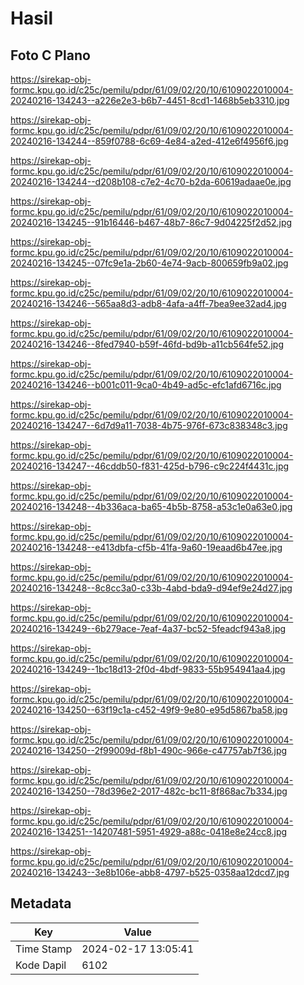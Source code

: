 # Hasil

## Foto C Plano

https://sirekap-obj-formc.kpu.go.id/c25c/pemilu/pdpr/61/09/02/20/10/6109022010004-20240216-134243--a226e2e3-b6b7-4451-8cd1-1468b5eb3310.jpg

https://sirekap-obj-formc.kpu.go.id/c25c/pemilu/pdpr/61/09/02/20/10/6109022010004-20240216-134244--859f0788-6c69-4e84-a2ed-412e6f4956f6.jpg

https://sirekap-obj-formc.kpu.go.id/c25c/pemilu/pdpr/61/09/02/20/10/6109022010004-20240216-134244--d208b108-c7e2-4c70-b2da-60619adaae0e.jpg

https://sirekap-obj-formc.kpu.go.id/c25c/pemilu/pdpr/61/09/02/20/10/6109022010004-20240216-134245--91b16446-b467-48b7-86c7-9d04225f2d52.jpg

https://sirekap-obj-formc.kpu.go.id/c25c/pemilu/pdpr/61/09/02/20/10/6109022010004-20240216-134245--07fc9e1a-2b60-4e74-9acb-800659fb9a02.jpg

https://sirekap-obj-formc.kpu.go.id/c25c/pemilu/pdpr/61/09/02/20/10/6109022010004-20240216-134246--565aa8d3-adb8-4afa-a4ff-7bea9ee32ad4.jpg

https://sirekap-obj-formc.kpu.go.id/c25c/pemilu/pdpr/61/09/02/20/10/6109022010004-20240216-134246--8fed7940-b59f-46fd-bd9b-a11cb564fe52.jpg

https://sirekap-obj-formc.kpu.go.id/c25c/pemilu/pdpr/61/09/02/20/10/6109022010004-20240216-134246--b001c011-9ca0-4b49-ad5c-efc1afd6716c.jpg

https://sirekap-obj-formc.kpu.go.id/c25c/pemilu/pdpr/61/09/02/20/10/6109022010004-20240216-134247--6d7d9a11-7038-4b75-976f-673c838348c3.jpg

https://sirekap-obj-formc.kpu.go.id/c25c/pemilu/pdpr/61/09/02/20/10/6109022010004-20240216-134247--46cddb50-f831-425d-b796-c9c224f4431c.jpg

https://sirekap-obj-formc.kpu.go.id/c25c/pemilu/pdpr/61/09/02/20/10/6109022010004-20240216-134248--4b336aca-ba65-4b5b-8758-a53c1e0a63e0.jpg

https://sirekap-obj-formc.kpu.go.id/c25c/pemilu/pdpr/61/09/02/20/10/6109022010004-20240216-134248--e413dbfa-cf5b-41fa-9a60-19eaad6b47ee.jpg

https://sirekap-obj-formc.kpu.go.id/c25c/pemilu/pdpr/61/09/02/20/10/6109022010004-20240216-134248--8c8cc3a0-c33b-4abd-bda9-d94ef9e24d27.jpg

https://sirekap-obj-formc.kpu.go.id/c25c/pemilu/pdpr/61/09/02/20/10/6109022010004-20240216-134249--6b279ace-7eaf-4a37-bc52-5feadcf943a8.jpg

https://sirekap-obj-formc.kpu.go.id/c25c/pemilu/pdpr/61/09/02/20/10/6109022010004-20240216-134249--1bc18d13-2f0d-4bdf-9833-55b954941aa4.jpg

https://sirekap-obj-formc.kpu.go.id/c25c/pemilu/pdpr/61/09/02/20/10/6109022010004-20240216-134250--63f19c1a-c452-49f9-9e80-e95d5867ba58.jpg

https://sirekap-obj-formc.kpu.go.id/c25c/pemilu/pdpr/61/09/02/20/10/6109022010004-20240216-134250--2f99009d-f8b1-490c-966e-c47757ab7f36.jpg

https://sirekap-obj-formc.kpu.go.id/c25c/pemilu/pdpr/61/09/02/20/10/6109022010004-20240216-134250--78d396e2-2017-482c-bc11-8f868ac7b334.jpg

https://sirekap-obj-formc.kpu.go.id/c25c/pemilu/pdpr/61/09/02/20/10/6109022010004-20240216-134251--14207481-5951-4929-a88c-0418e8e24cc8.jpg

https://sirekap-obj-formc.kpu.go.id/c25c/pemilu/pdpr/61/09/02/20/10/6109022010004-20240216-134243--3e8b106e-abb8-4797-b525-0358aa12dcd7.jpg


## Metadata

| Key        | Value               |
| ---------- | ------------------- |
| Time Stamp | 2024-02-17 13:05:41 |
| Kode Dapil | 6102                |



